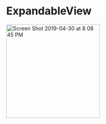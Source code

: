 # ExpandableView

<img width="250" alt="Screen Shot 2019-04-30 at 8 08 45 PM" src="https://user-images.githubusercontent.com/5465858/70185470-b117eb00-169e-11ea-99d5-cfb8a8700992.gif">



